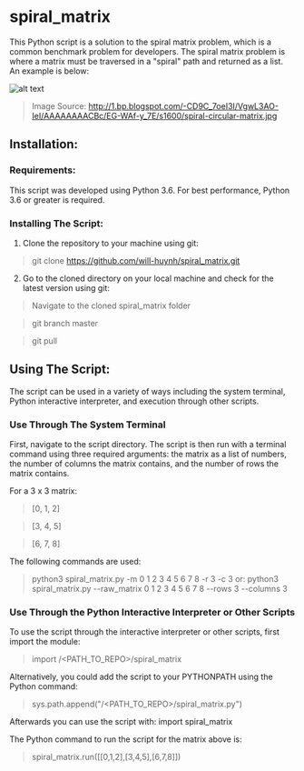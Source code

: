 # spiral_matrix

This Python script is a solution to the spiral matrix problem, which is a common benchmark problem for developers. The spiral matrix problem is where a matrix must be traversed in a "spiral" path and returned as a list. An example is below:

![alt text](http://1.bp.blogspot.com/-CD9C_7oeI3I/VgwL3AO-IeI/AAAAAAAACBc/EG-WAf-y_7E/s1600/spiral-circular-matrix.jpg)
>Image Source: http://1.bp.blogspot.com/-CD9C_7oeI3I/VgwL3AO-IeI/AAAAAAAACBc/EG-WAf-y_7E/s1600/spiral-circular-matrix.jpg

## Installation:

### Requirements:
This script was developed using Python 3.6. For best performance, Python 3.6 or greater is required.

### Installing The Script:
1. Clone the repository to your machine using git:
>git clone https://github.com/will-huynh/spiral_matrix.git

2. Go to the cloned directory on your local machine and check for the latest version using git:
>Navigate to the cloned spiral_matrix folder

>git branch master

>git pull

## Using The Script:
The script can be used in a variety of ways including the system terminal, Python interactive interpreter, and execution through other scripts.

### Use Through The System Terminal
First, navigate to the script directory. The script is then run with a terminal command using three required arguments: the matrix as a list of numbers, the number of columns the matrix contains, and the number of rows the matrix contains. 

For a 3 x 3 matrix:
>[0, 1, 2]

>[3, 4, 5]

>[6, 7, 8]

The following commands are used:
>python3 spiral_matrix.py -m 0 1 2 3 4 5 6 7 8 -r  3 -c 3
or:
>python3 spiral_matrix.py --raw_matrix 0 1 2 3 4 5 6 7 8 --rows 3 --columns 3

### Use Through the Python Interactive Interpreter or Other Scripts
To use the script through the interactive interpreter or other scripts, first import the module:
>import /<PATH_TO_REPO>/spiral_matrix

Alternatively, you could add the script to your PYTHONPATH using the Python command:
>sys.path.append("/<PATH_TO_REPO>/spiral_matrix.py")

Afterwards you can use the script with:
import spiral_matrix

The Python command to run the script for the matrix above is:
>spiral_matrix.run([[0,1,2],[3,4,5],[6,7,8]])

